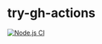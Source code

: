 # try-gh-actions

[![Node.js CI](https://github.com/codex-academy/try-gh-actions/actions/workflows/node.js.yml/badge.svg)](https://github.com/codex-academy/try-gh-actions/actions/workflows/node.js.yml)